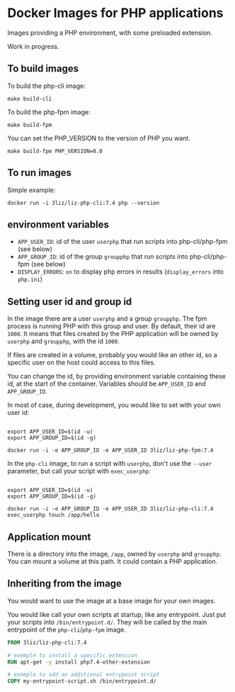 Docker Images for PHP applications
==================================

Images providing a PHP environment, with some preloaded extension. 

Work in progress.

To build images
---------------

To build the php-cli image:

```
make build-cli
```

To build the php-fpm image:

```
make build-fpm
```

You can set the PHP_VERSION to the version of PHP you want.

```
make build-fpm PHP_VERSION=8.0
```

To run images
-------------

Simple example:

```
docker run -i 3liz/liz-php-cli:7.4 php --version
```

environment variables
---------------------

- `APP_USER_ID`: id of the user `userphp` that run scripts into php-cli/php-fpm (see below)
- `APP_GROUP_ID`: id of the group `groupphp` that run scripts into php-cli/php-fpm (see below)
- `DISPLAY_ERRORS`: `on` to display php errors in results (`display_errors` into `php.ini`)


Setting user id and group id
----------------------------

In the image there are a user `userphp` and a group `groupphp`. The fpm process
is running PHP with this group and user. By default, their id are `1000`.
It means that files created by the PHP application will be owned by `userphp` and `groupphp`,
with the id `1000`.

If files are created in a volume, probably you would like an other id, so
a specific user on the host could access to this files.

You can change the id, by providing environment variable containing these id,
at the start of the container. Variables should be `APP_USER_ID` and `APP_GROUP_ID`.

In most of case, during development, you would like to set with your own user id:

```

export APP_USER_ID=$(id -u)
export APP_GROUP_ID=$(id -g)

docker run -i -e APP_GROUP_ID -e APP_USER_ID 3liz/liz-php-fpm:7.4
```

In the `php-cli` image, to run a script with `userphp`, don't use the `--user`
parameter, but call your script with `exec_userphp`:

```

export APP_USER_ID=$(id -u)
export APP_GROUP_ID=$(id -g)

docker run -i -e APP_GROUP_ID -e APP_USER_ID 3liz/liz-php-cli:7.4 exec_userphp touch /app/hello
```

Application mount
-----------------

There is a directory into the image, `/app`, owned by `userphp` and `groupphp`.
You can mount a volume at this path. It could contain a PHP application.



Inheriting from the image
-------------------------

You would want to use the image at a base image for your own images.

You would like call your own scripts at startup, like any entrypoint.
Just put your scripts into `/bin/entrypoint.d/`. They will be called by
the main entrypoint of the `php-cli`/`php-fpm` image.

```dockerfile
FROM 3liz/liz-php-cli:7.4

# exemple to install a specific extension
RUN apt-get -y install php7.4-other-extension

# exemple to add an additional entrypoint script
COPY my-entrypoint-script.sh /bin/entrypoint.d/

```




